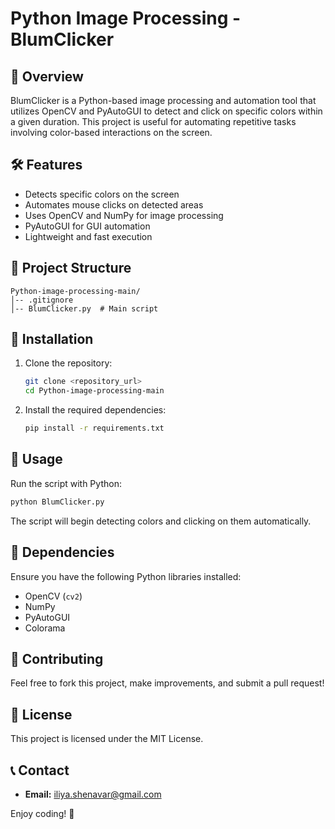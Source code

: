 # Python Image Processing - BlumClicker

## 📌 Overview
BlumClicker is a Python-based image processing and automation tool that utilizes OpenCV and PyAutoGUI to detect and click on specific colors within a given duration. This project is useful for automating repetitive tasks involving color-based interactions on the screen.

## 🛠️ Features
- Detects specific colors on the screen
- Automates mouse clicks on detected areas
- Uses OpenCV and NumPy for image processing
- PyAutoGUI for GUI automation
- Lightweight and fast execution

## 📂 Project Structure
```
Python-image-processing-main/
│-- .gitignore
│-- BlumClicker.py  # Main script
```

## 🚀 Installation
1. Clone the repository:
   ```bash
   git clone <repository_url>
   cd Python-image-processing-main
   ```
2. Install the required dependencies:
   ```bash
   pip install -r requirements.txt
   ```

## 🔧 Usage
Run the script with Python:
```bash
python BlumClicker.py
```
The script will begin detecting colors and clicking on them automatically.

## 📜 Dependencies
Ensure you have the following Python libraries installed:
- OpenCV (`cv2`)
- NumPy
- PyAutoGUI
- Colorama

## 🤝 Contributing
Feel free to fork this project, make improvements, and submit a pull request!

## 📜 License
This project is licensed under the MIT License.

## 📞 Contact
- **Email:** [iliya.shenavar@gmail.com](iliya.shenavar@gmail.com)

Enjoy coding! 🚀

